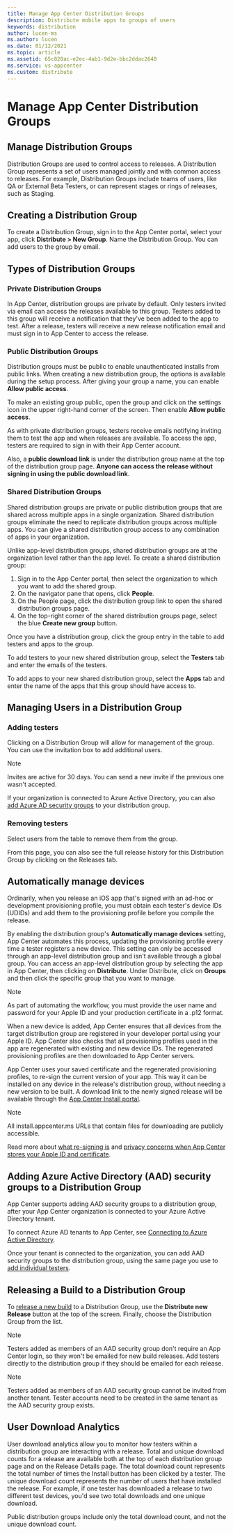 ```yaml
---
title: Manage App Center Distribution Groups
description: Distribute mobile apps to groups of users
keywords: distribution
author: lucen-ms
ms.author: lucen
ms.date: 01/12/2021
ms.topic: article
ms.assetid: 65c820ac-e2ec-4ab1-9d2e-bbc2ddac2640
ms.service: vs-appcenter
ms.custom: distribute
---
```


# Manage App Center Distribution Groups
## Manage Distribution Groups
Distribution Groups are used to control access to releases. A Distribution Group represents a set of users managed jointly and with common access to releases. For example, Distribution Groups include teams of users, like QA or External Beta Testers, or can represent stages or rings of releases, such as Staging.

## Creating a Distribution Group
To create a Distribution Group, sign in to the App Center portal, select your app, click **Distribute > New Group**. Name the Distribution Group. You can add users to the group by email.

## Types of Distribution Groups
### Private Distribution Groups
In App Center, distribution groups are private by default. Only testers invited via email can access the releases available to this group. Testers added to this group will receive a notification that they've been added to the app to test. After a release, testers will receive a new release notification email and must sign in to App Center to access the release.

### Public Distribution Groups
Distribution groups must be public to enable unauthenticated installs from public links. When creating a new distribution group, the options is available during the setup process. After giving your group a name, you can enable **Allow public access**.

To make an existing group public, open the group and click on the settings icon in the upper right-hand corner of the screen. Then enable **Allow public access**.

As with private distribution groups, testers receive emails notifying inviting them to test the app and when releases are available. To access the app, testers are required to sign in with their App Center account.

Also, a **public download link** is under the distribution group name at the top of the distribution group page. **Anyone can access the release without signing in using the public download link**.

### Shared Distribution Groups
Shared distribution groups are private or public distribution groups that are shared across multiple apps in a single organization. Shared distribution groups eliminate the need to replicate distribution groups across multiple apps. You can give a shared distribution group access to any combination of apps in your organization.

Unlike app-level distribution groups, shared distribution groups are at the organization level rather than the app level. To create a shared distribution group:
1. Sign in to the App Center portal, then select the organization to which you want to add the shared group.
2. On the navigator pane that opens, click **People**.
3. On the People page, click the distribution group link to open the shared distribution groups page.
4. On the top-right corner of the shared distribution groups page, select the blue **Create new group** button.

Once you have a distribution group, click the group entry in the table to add testers and apps to the group.

To add testers to your new shared distribution group, select the **Testers** tab and enter the emails of the testers.

To add apps to your new shared distribution group, select the **Apps** tab and enter the name of the apps that this group should have access to.

## Managing Users in a Distribution Group
### Adding testers
Clicking on a Distribution Group will allow for management of the group. You can use the invitation box to add additional users.

> [!NOTE]
> Invites are active for 30 days. You can send a new invite if the previous one wasn't accepted.

If your organization is connected to Azure Active Directory, you can also [add Azure AD security groups](#adding-azure-active-directory-aad-security-groups-to-a-distribution-group) to your distribution group.

### Removing testers
Select users from the table to remove them from the group.

From this page, you can also see the full release history for this Distribution Group by clicking on the Releases tab.

## Automatically manage devices
Ordinarily, when you release an iOS app that's signed with an ad-hoc or development provisioning profile, you must obtain each tester's device IDs (UDIDs) and add them to the provisioning profile before you compile the release.

By enabling the distribution group's **Automatically manage devices** setting, App Center automates this process, updating the provisioning profile every time a tester registers a new device. This setting can only be accessed through an app-level distribution group and isn't available through a global group. You can access an app-level distribution group by selecting the app in App Center, then clicking on **Distribute**. Under Distribute, click on **Groups** and then click the specific group that you want to manage.

> [!NOTE]
> As part of automating the workflow, you must provide the user name and password for your Apple ID and your production certificate in a .p12 format.

When a new device is added, App Center ensures that all devices from the target distribution group are registered in your developer portal using your Apple ID. App Center also checks that all provisioning profiles used in the app are regenerated with existing and new device IDs. The regenerated provisioning profiles are then downloaded to App Center servers.

App Center uses your saved certificate and the regenerated provisioning profiles, to re-sign the current version of your app. This way it can be installed on any device in the release's distribution group, without needing a new version to be built. A download link to the newly signed release will be available through the [App Center Install portal](https://install.appcenter.ms).

> [!NOTE]
> All install.appcenter.ms URLs that contain files for downloading are publicly accessible.

Read more about [what re-signing is](auto-provisioning.md#app-signing-re-signing-and-device-provisioning) and [privacy concerns when App Center stores your Apple ID and certificate](auto-provisioning.md#privacy-concerns-on-username-and-password).

## Adding Azure Active Directory (AAD) security groups to a Distribution Group
App Center supports adding AAD security groups to a distribution group, after your App Center organization is connected to your Azure Active Directory tenant.

To connect Azure AD tenants to App Center, see [Connecting to Azure Active Directory](~/general/connecting-to-azure-active-directory.md).

Once your tenant is connected to the organization, you can add AAD security groups to the distribution group, using the same page you use to [add individual testers](#managing-users-in-a-distribution-group).

## Releasing a Build to a Distribution Group
To [release a new build][upload] to a Distribution Group, use the **Distribute new Release** button at the top of the screen. Finally, choose the Distribution Group from the list.

> [!NOTE]
> Testers added as members of an AAD security group don't require an App Center login, so they won't be emailed for new build releases. Add testers directly to the distribution group if they should be emailed for each release.

> [!NOTE]
> Testers added as members of an AAD security group cannot be invited from another tenant. Tester accounts need to be created in the same tenant as the AAD security group exists.

## User Download Analytics
User download analytics allow you to monitor how testers within a distribution group are interacting with a release. Total and unique download counts for a release are available both at the top of each distribution group page and on the Release Details page. The total download count represents the total number of times the Install button has been clicked by a tester. The unique download count represents the number of users that have installed the release. For example, if one tester has downloaded a release to two different test devices, you'd see two total downloads and one unique download.

Public distribution groups include only the total download count, and not the unique download count.

[app_users]: ~/dashboard/creating-and-managing-apps.md
[upload]: ~/distribution/uploading.md
